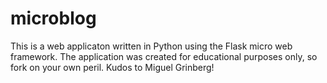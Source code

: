 # microblog
This is a web applicaton written in Python using the Flask micro web framework. The application was created for educational purposes only, so fork on your own peril. Kudos to Miguel Grinberg!
